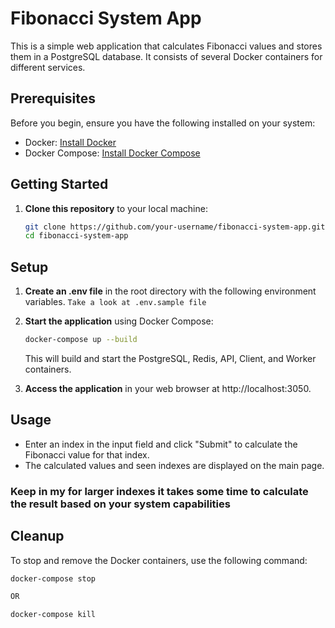 # Fibonacci System App

This is a simple web application that calculates Fibonacci values and stores them in a PostgreSQL database. It consists of several Docker containers for different services.

## Prerequisites

Before you begin, ensure you have the following installed on your system:

- Docker: [Install Docker](https://docs.docker.com/get-docker/)
- Docker Compose: [Install Docker Compose](https://docs.docker.com/compose/install/)

## Getting Started

1. **Clone this repository** to your local machine:

   ```bash
   git clone https://github.com/your-username/fibonacci-system-app.git
   cd fibonacci-system-app

## Setup

1. **Create an .env file** in the root directory with the following environment variables.
    `Take a look at .env.sample file`


2. **Start the application** using Docker Compose:

    ```bash
    docker-compose up --build
    ```

    This will build and start the PostgreSQL, Redis, API, Client, and Worker containers.

3. **Access the application** in your web browser at http://localhost:3050.

## Usage

- Enter an index in the input field and click "Submit" to calculate the Fibonacci value for that index.
- The calculated values and seen indexes are displayed on the main page.
### Keep in my for larger indexes it takes some time to calculate the result based on your system capabilities ###

## Cleanup

To stop and remove the Docker containers, use the following command:

```bash
docker-compose stop

OR

docker-compose kill
